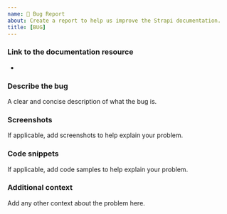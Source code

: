 ```yaml
---
name: 🐛 Bug Report
about: Create a report to help us improve the Strapi documentation.
title: [BUG] 
---
```


<!--
Hello 👋 Thank you for submitting an issue.

Before you start, please make sure your issue is understandable and reproducible.
To make your issue readable make sure you use valid Markdown syntax.

https://guides.github.com/features/mastering-markdown/

Please ensure you have also read and understand the contributing guide.

https://github.com/strapi/documentation/blob/main/CONTRIBUTING.md
-->

### Link to the documentation resource

- 

### Describe the bug

A clear and concise description of what the bug is.

### Screenshots

If applicable, add screenshots to help explain your problem.

### Code snippets

If applicable, add code samples to help explain your problem.

### Additional context

Add any other context about the problem here.

